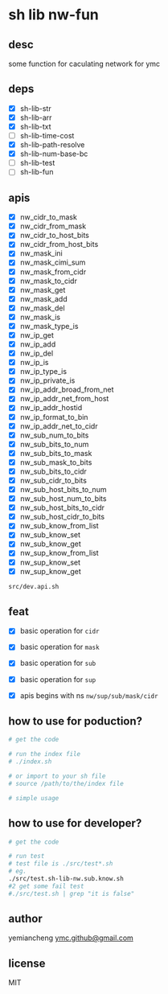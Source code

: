 # sh lib nw-fun

## desc

some function for caculating network  for ymc

## deps

- [x] sh-lib-str
- [x] sh-lib-arr
- [x] sh-lib-txt
- [ ] sh-lib-time-cost
- [x] sh-lib-path-resolve
- [x] sh-lib-num-base-bc
- [ ] sh-lib-test
- [ ] sh-lib-fun

## apis

- [x] nw_cidr_to_mask
- [x] nw_cidr_from_mask
- [x] nw_cidr_to_host_bits
- [x] nw_cidr_from_host_bits
- [x] nw_mask_ini
- [x] nw_mask_cimi_sum
- [x] nw_mask_from_cidr
- [x] nw_mask_to_cidr
- [x] nw_mask_get
- [x] nw_mask_add
- [x] nw_mask_del
- [x] nw_mask_is
- [x] nw_mask_type_is
- [x] nw_ip_get
- [x] nw_ip_add
- [x] nw_ip_del
- [x] nw_ip_is
- [x] nw_ip_type_is
- [x] nw_ip_private_is
- [x] nw_ip_addr_broad_from_net
- [x] nw_ip_addr_net_from_host
- [x] nw_ip_addr_hostid
- [x] nw_ip_format_to_bin
- [x] nw_ip_addr_net_to_cidr
- [x] nw_sub_num_to_bits
- [x] nw_sub_bits_to_num
- [x] nw_sub_bits_to_mask
- [x] nw_sub_mask_to_bits
- [x] nw_sub_bits_to_cidr
- [x] nw_sub_cidr_to_bits
- [x] nw_sub_host_bits_to_num
- [x] nw_sub_host_num_to_bits
- [x] nw_sub_host_bits_to_cidr
- [x] nw_sub_host_cidr_to_bits
- [x] nw_sub_know_from_list
- [x] nw_sub_know_set
- [x] nw_sub_know_get
- [x] nw_sup_know_from_list
- [x] nw_sup_know_set
- [x] nw_sup_know_get

```sh
src/dev.api.sh
```

## feat

- [x] basic operation for `cidr`
- [x] basic operation for `mask`
- [x] basic operation for `sub`
- [x] basic operation for `sup`
- [x] apis begins with ns `nw/sup/sub/mask/cidr`


## how to use for poduction?

```sh
# get the code

# run the index file
# ./index.sh

# or import to your sh file
# source /path/to/the/index file

# simple usage

```

## how to use for developer?

```sh
# get the code

# run test
# test file is ./src/test*.sh
# eg.
./src/test.sh-lib-nw.sub.know.sh
#2 get some fail test
#./src/test.sh | grep "it is false"
```

## author

yemiancheng <ymc.github@gmail.com>

## license

MIT